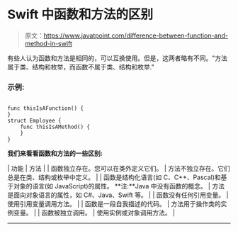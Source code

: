# Swift 中函数和方法的区别

> 原文：<https://www.javatpoint.com/difference-between-function-and-method-in-swift>

有些人认为函数和方法是相同的，可以互换使用。但是，这两者略有不同。"方法属于类、结构和枚举，而函数不属于类、结构和枚举."

### 示例:

```

func thisIsAFunction() {
}
struct Employee {
    func thisIsAMethod() {
    }
}

```

**我们来看看函数和方法的一些区别:**

| 功能 | 方法 |
| 函数独立存在。您可以在类外定义它们。 | 方法不独立存在。它们总是在类、结构或枚举中定义。 |
| 函数是结构化语言(如 C、C++、Pascal)和基于对象的语言(如 JavaScript)的属性。
**注:**Java 中没有函数的概念。 | 方法是面向对象语言的属性，如 C#、Java、Swift 等。 |
| 函数没有任何引用变量。 | 使用引用变量调用方法。 |
| 函数是一段自我描述的代码。 | 方法用于操作类的实例变量。 |
| 函数被独立调用。 | 使用实例或对象调用方法。 |

* * *